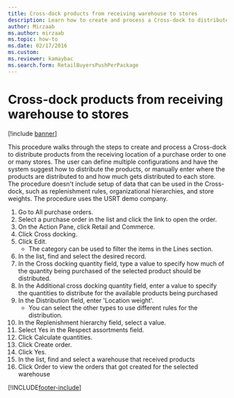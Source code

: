 ```yaml
--- 
title: Cross-dock products from receiving warehouse to stores
description: Learn how to create and process a Cross-dock to distribute products from the receiving location of a purchase order to one or many stores. 
author: Mirzaab
ms.author: mirzaab
ms.topic: how-to
ms.date: 02/17/2016
ms.custom:
ms.reviewer: kamaybac 
ms.search.form: RetailBuyersPushPerPackage
---
```


# Cross-dock products from receiving warehouse to stores

[!include [banner](../../includes/banner.md)]

This procedure walks through the steps to create and process a Cross-dock to distribute products from the receiving location of a purchase order to one or many stores. The user can define multiple configurations and have the system suggest how to distribute the products, or manually enter where the products are distributed to and how much gets distributed to each store. The procedure doesn't include setup of data that can be used in the Cross-dock, such as replenishment rules, organizational hierarchies, and store weights. The procedure uses the USRT demo company.

1. Go to All purchase orders.
2. Select a purchase order in the list and click the link to open the order.
3. On the Action Pane, click Retail and Commerce.
4. Click Cross docking.
5. Click Edit.
    * The category can be used to filter the items in the Lines section.  
6. In the list, find and select the desired record.
7. In the Cross docking quantity field, type a value to specify how much of the quantity being purchased of the selected product should be distributed.
8. In the Additional cross docking quantity field, enter a value to specify the quantities to distribute for the available products being purchased
9. In the Distribution field, enter 'Location weight'.
    * You can select the other types to use different rules for the distribution.  
10. In the Replenishment hierarchy field, select a value.
11. Select Yes in the Respect assortments field.
12. Click Calculate quantities.
13. Click Create order.
14. Click Yes.
15. In the list, find and select a warehouse that received products
16. Click Order to view the orders that got created for the selected warehouse



[!INCLUDE[footer-include](../../../includes/footer-banner.md)]